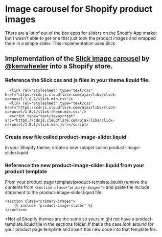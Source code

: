 # Image carousel for Shopify product images
There are a lot of out of the box apps for sliders on the Shopify App market but I wasn't able to get one that just took the product images and wrapped them in a simple slider. This implementation uses Slick  

## Implementation of the [Slick image carousel](http://kenwheeler.github.io/slick/) by [@kenwheeler](https://github.com/kenwheeler/slick/) into a Shopify store.

### Reference the Slick css and js files in your theme.liquid file. 

```
  <link rel="stylesheet" type="text/css" href="https://cdnjs.cloudflare.com/ajax/libs/slick-carousel/1.8.1/slick.min.css"/>
  <link rel="stylesheet" type="text/css" href="https://cdnjs.cloudflare.com/ajax/libs/slick-carousel/1.8.1/slick-theme.min.css"/>
  <script type="text/javascript" src="https://cdnjs.cloudflare.com/ajax/libs/slick-carousel/1.8.1/slick.min.js"></script>
```

### Create new file called product-image-slider.liquid
In your Shopify theme, create a new snippet called product-image-slider.liquid

### Reference the new product-image-slider.liquid from your product template
From your product page template(product-template.liquid) remove the contents from ```<section class="primary-images">``` and paste the include statement to the product-image-slider.liquid file. 

```
<section class="primary-images">
    {% include 'product-image-slider' %}
</section>
```

*Not all Shopify themes are the same so yours might not have a product-template.liquid file in the sections folder. If that's the case look around for your product page template and insert this new code into that template file.
